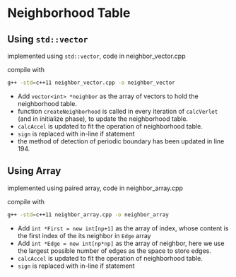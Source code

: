 # Neighborhood Table

## Using `std::vector`
implemented using `std::vector`, code in neighbor_vector.cpp

compile with 
```sh
g++ -std=c++11 neighbor_vector.cpp -o neighbor_vector
```


- Add `vector<int> *neighbor` as the array of vectors to hold the neighborhood table.
- function `createNeighborhood` is called in every iteration of `calcVerlet` (and in initialize phase), to update the neighborhood table.  
- `calcAccel` is updated to fit the operation of neighborhood table. 
- `sign` is replaced with in-line if statement
- the method of detection of periodic boundary has been updated in line 194. 

## Using Array 

implemented using paired array, code in neighbor_array.cpp

compile with 
```sh
g++ -std=c++11 neighbor_array.cpp -o neighbor_array
```

- Add `int *First = new int[np+1]` as the array of index, whose content is the first index of the its neighbor in `Edge` array
- Add `int *Edge = new int[np*np]` as the array of neighbor, here we use the largest possible number of edges as the space to store edges.
- `calcAccel` is updated to fit the operation of neighborhood table. 
- `sign` is replaced with in-line if statement
